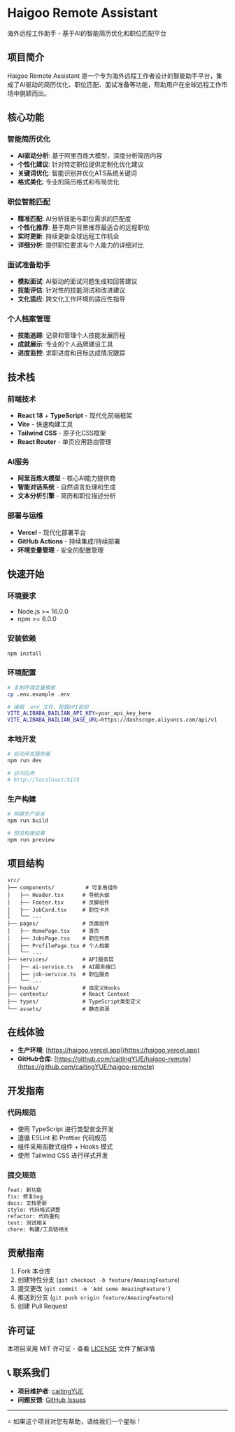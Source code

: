 #  Haigoo Remote Assistant

海外远程工作助手 - 基于AI的智能简历优化和职位匹配平台

## 项目简介

Haigoo Remote Assistant 是一个专为海外远程工作者设计的智能助手平台，集成了AI驱动的简历优化、职位匹配、面试准备等功能，帮助用户在全球远程工作市场中脱颖而出。

## 核心功能

### 智能简历优化
- **AI驱动分析**: 基于阿里百炼大模型，深度分析简历内容
- **个性化建议**: 针对特定职位提供定制化优化建议
- **关键词优化**: 智能识别并优化ATS系统关键词
- **格式美化**: 专业的简历格式和布局优化

### 职位智能匹配
- **精准匹配**: AI分析技能与职位需求的匹配度
- **个性化推荐**: 基于用户背景推荐最适合的远程职位
- **实时更新**: 持续更新全球远程工作机会
- **详细分析**: 提供职位要求与个人能力的详细对比

### 面试准备助手
- **模拟面试**: AI驱动的面试问题生成和回答建议
- **技能评估**: 针对性的技能测试和改进建议
- **文化适应**: 跨文化工作环境的适应性指导

### 个人档案管理
- **技能追踪**: 记录和管理个人技能发展历程
- **成就展示**: 专业的个人品牌建设工具
- **进度监控**: 求职进度和目标达成情况跟踪

## 技术栈

### 前端技术
- **React 18** + **TypeScript** - 现代化前端框架
- **Vite** - 快速构建工具
- **Tailwind CSS** - 原子化CSS框架
- **React Router** - 单页应用路由管理

### AI服务
- **阿里百炼大模型** - 核心AI能力提供商
- **智能对话系统** - 自然语言处理和生成
- **文本分析引擎** - 简历和职位描述分析

### 部署与运维
- **Vercel** - 现代化部署平台
- **GitHub Actions** - 持续集成/持续部署
- **环境变量管理** - 安全的配置管理

## 快速开始

### 环境要求
- Node.js >= 16.0.0
- npm >= 8.0.0

### 安装依赖
```bash
npm install
```

### 环境配置
```bash
# 复制环境变量模板
cp .env.example .env

# 编辑 .env 文件，配置API密钥
VITE_ALIBABA_BAILIAN_API_KEY=your_api_key_here
VITE_ALIBABA_BAILIAN_BASE_URL=https://dashscope.aliyuncs.com/api/v1
```

### 本地开发
```bash
# 启动开发服务器
npm run dev

# 访问应用
# http://localhost:5173
```

### 生产构建
```bash
# 构建生产版本
npm run build

# 预览构建结果
npm run preview
```

## 项目结构

```
src/
├── components/          # 可复用组件
│   ├── Header.tsx      # 导航头部
│   ├── Footer.tsx      # 页脚组件
│   ├── JobCard.tsx     # 职位卡片
│   └── ...
├── pages/              # 页面组件
│   ├── HomePage.tsx    # 首页
│   ├── JobsPage.tsx    # 职位列表
│   ├── ProfilePage.tsx # 个人档案
│   └── ...
├── services/           # API服务层
│   ├── ai-service.ts   # AI服务接口
│   ├── job-service.ts  # 职位服务
│   └── ...
├── hooks/              # 自定义Hooks
├── contexts/           # React Context
├── types/              # TypeScript类型定义
└── assets/             # 静态资源
```

## 在线体验

- **生产环境**: [https://haigoo.vercel.app](https://haigoo.vercel.app)
- **GitHub仓库**: [https://github.com/caitingYUE/haigoo-remote](https://github.com/caitingYUE/haigoo-remote)

## 开发指南

### 代码规范
- 使用 TypeScript 进行类型安全开发
- 遵循 ESLint 和 Prettier 代码规范
- 组件采用函数式组件 + Hooks 模式
- 使用 Tailwind CSS 进行样式开发

### 提交规范
```bash
feat: 新功能
fix: 修复bug
docs: 文档更新
style: 代码格式调整
refactor: 代码重构
test: 测试相关
chore: 构建/工具链相关
```

## 贡献指南

1. Fork 本仓库
2. 创建特性分支 (`git checkout -b feature/AmazingFeature`)
3. 提交更改 (`git commit -m 'Add some AmazingFeature'`)
4. 推送到分支 (`git push origin feature/AmazingFeature`)
5. 创建 Pull Request

## 许可证

本项目采用 MIT 许可证 - 查看 [LICENSE](LICENSE) 文件了解详情

## 📞 联系我们

- **项目维护者**: [caitingYUE](https://github.com/caitingYUE)
- **问题反馈**: [GitHub Issues](https://github.com/caitingYUE/haigoo-remote-assistant/issues)

---

⭐ 如果这个项目对您有帮助，请给我们一个星标！
